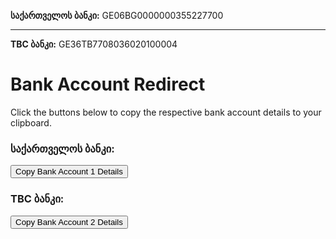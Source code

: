 **საქართველოს ბანკი:**
GE06BG0000000355227700

----------------------

**TBC ბანკი:**
GE36TB7708036020100004


# Bank Account Redirect

Click the buttons below to copy the respective bank account details to your clipboard.

### **საქართველოს ბანკი:**
<button id="copyButton1" onclick="copyToClipboard('bankData1')">Copy Bank Account 1 Details</button>
<p id="bankData1" style="display: none;">GE06BG0000000355227700</p>

### **TBC ბანკი:**
<button id="copyButton2" onclick="copyToClipboard('bankData2')">Copy Bank Account 2 Details</button>
<p id="bankData2" style="display: none;">GE36TB7708036020100004</p>

<script>
function copyToClipboard(elementId) {
    var copyText = document.getElementById(elementId).innerText;
    navigator.clipboard.writeText(copyText).then(function() {
        alert("Bank details copied to clipboard!");
    }, function(err) {
        console.error("Could not copy text: ", err);
    });
}
</script>
